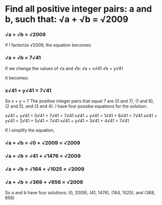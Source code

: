 # Find all positive integer pairs: a and b, such that: √a + √b = √2009

### √a + √b = √2009

if I factorize √2009, the equation becomes:
### √a + √b = 7√41

If we change the values of √a and √b:
√a = x√41 
√b = y√41

It becomes:
### x√41 + y√41 = 7√41

So x + y = 7
The positive integer pairs that equal 7 are (0 and 7), (1 and 6), (2 and 5), and (3 and 4).
I have four possibe equations for the solution:

x√41 + y√41  = 0√41 + 7√41 = 7√41
x√41 + y√41  = 1√41 + 6√41 = 7√41
x√41 + y√41  = 2√41 + 5√41 = 7√41
x√41 + y√41  = 3√41 + 4√41 = 7√41

If I simplify the equation, 
### √a + √b  = √0 + √2009 = √2009
### √a + √b  = √41 + √1476 = √2009
### √a + √b  = √164 + √1025 = √2009
### √a + √b  = √369 + √656 = √2009

So a and b have four solutions: (0, 2009), (41, 1476), (164, 1025), and (368, 656)
